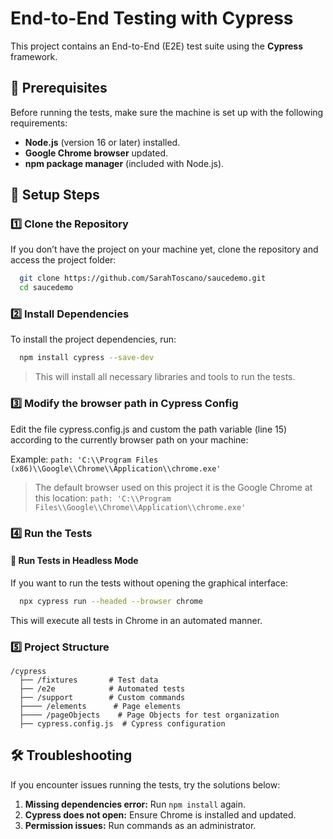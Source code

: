 # End-to-End Testing with Cypress
This project contains an End-to-End (E2E) test suite using the **Cypress** framework.

## 📌 Prerequisites
Before running the tests, make sure the machine is set up with the following requirements:

- **Node.js** (version 16 or later) installed.
- **Google Chrome browser** updated.
- **npm package manager** (included with Node.js).

## 🚀 Setup Steps

### 1️⃣ Clone the Repository
If you don’t have the project on your machine yet, clone the repository and access the project folder:
```bash
  git clone https://github.com/SarahToscano/saucedemo.git
  cd saucedemo
```
### 2️⃣ Install Dependencies
To install the project dependencies, run:
```bash
  npm install cypress --save-dev
```
> This will install all necessary libraries and tools to run the tests.

### 3️⃣ Modify the browser path in Cypress Config
Edit the file cypress.config.js and custom the path variable (line 15) according to the currently browser path on your machine:

Example:
`path: 'C:\\Program Files (x86)\\Google\\Chrome\\Application\\chrome.exe'`

> The default browser used on this project it is the Google Chrome at this location:
`path: 'C:\\Program Files\\Google\\Chrome\\Application\\chrome.exe'`

### 4️⃣ Run the Tests

#### 🔹 Run Tests in Headless Mode
If you want to run the tests without opening the graphical interface:
```bash
  npx cypress run --headed --browser chrome
```
This will execute all tests in Chrome in an automated manner.

### 5️⃣ Project Structure
```
/cypress
  ├── /fixtures       # Test data
  ├── /e2e            # Automated tests
  ├── /support        # Custom commands
  ├──── /elements      # Page elements
  ├──── /pageObjects    # Page Objects for test organization
  ├── cypress.config.js  # Cypress configuration
```
## 🛠 Troubleshooting
If you encounter issues running the tests, try the solutions below:

1. **Missing dependencies error:** Run `npm install` again.
2. **Cypress does not open:** Ensure Chrome is installed and updated.
3. **Permission issues:** Run commands as an administrator.